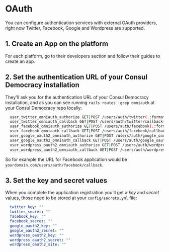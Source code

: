 # OAuth

You can configure authentication services with external OAuth providers, right now Twitter, Facebook, Google and Wordpress are supported.

## 1. Create an App on the platform

For each platform, go to their developers section and follow their guides to create an app.

## 2. Set the authentication URL of your Consul Democracy installation

They'll ask you for the authentication URL of your Consul Democracy installation, and as you can see running `rails routes |grep omniauth` at your Consul Democracy repo locally:

```bash
  user_twitter_omniauth_authorize GET|POST /users/auth/twitter(.:format) users/omniauth_callbacks#passthru
  user_twitter_omniauth_callback GET|POST /users/auth/twitter/callback(.:format) users/omniauth_callbacks#twitter
  user_facebook_omniauth_authorize GET|POST /users/auth/facebook(.:format) users/omniauth_callbacks#passthru
  user_facebook_omniauth_callback GET|POST /users/auth/facebook/callback(.:format) users/omniauth_callbacks#facebook
  user_google_oauth2_omniauth_authorize GET|POST /users/auth/google_oauth2(.:format) users omniauth_callbacks#passthru
  user_google_oauth2_omniauth_callback GET|POST /users/auth/google_oauth2/callback(.:format) users/omniauth_callbacks#google_oauth2
  user_wordpress_oauth2_omniauth_authorize GET|POST /users/auth/wordpress_oauth2(.:format) users/omniauth_callbacks#passthru
  user_wordpress_oauth2_omniauth_callback GET|POST /users/auth/wordpress_oauth2/callback(.:format) users/omniauth_callbacks#wordpress_oauth2
```

So for example the URL for Facebook application would be `yourdomain.com/users/auth/facebook/callback`.

## 3. Set the key and secret values

When you complete the application registration you'll get a *key* and *secret* values, those need to be stored at your `config/secrets.yml` file:

```yml
  twitter_key: ""
  twitter_secret: ""
  facebook_key: ""
  facebook_secret: ""
  google_oauth2_key: ""
  google_oauth2_secret: ""
  wordpress_oauth2_key: ""
  wordpress_oauth2_secret: ""
  wordpress_oauth2_site: ""
```

